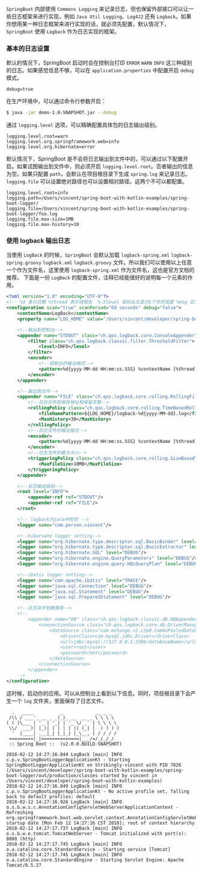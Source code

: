 `SpringBoot` 内部使用 `Commons Logging` 来记录日志，但也保留外部接口可以让一些日志框架来进行实现，例如 `Java Util Logging`、`Log4J2` 还有 `Logback`。如果你想用某一种日志框架来进行实现的话，就必须先配置，默认情况下，`SpringBoot` 使用 `Logback` 作为日志实现的框架。
### 基本的日志设置
默认的情况下，SpringBoot 启动时会在控制台打印 `ERROR` `WARN` `INFO` 这三种级别的日志。如果感觉信息不够，可以在 `application.properties` 中配置开启 `debug` 模式。
```properties
debug=true
```
在生产环境中，可以通过命令行参数开启：
```bash
$ java -jar demo-1.0-SNAPSHOT.jar --debug
```
通过 `logging.level` 选项，可以精确配置具体包的日志输出级别。
```properties
logging.level.root=warn
logging.level.org.springframework.web=info
logging.level.org.hibernate=error
```
默认情况下，SpringBoot 是不会将日志输出到文件中的，可以通过以下配置开启。如果试图输出到文件中，则必须开启 `logging.level.root`。否者输出的信息为空。如果只配置 `path`，会默认在项目根目录下生成 `spring.log` 来记录日志。`logging.file` 可以设置绝对路径也可以设置相对路径。这两个不可以都配置。
```properties
logging.level.root=info
logging.path=/Users/vincent/spring-boot-with-kotlin-examples/spring-boot-logger/
logging.file=/Users/vincent/spring-boot-with-kotlin-examples/spring-boot-logger/foo.log
logging.file.max-size=1MB
logging.file.max-history=10
```
### 使用 logback 输出日志
当使用 `LogBack` 的时候，`SpringBoot` 会默认加载 `logback-spring.xml` `logback-spring.groovy` `logback.xml` `logback.groovy` 文件。所以我们可以使用以上任意一个作为文件名，这里使用 `logback-spring.xml` 作为文件名，这也是官方文档的推荐。
下面是一份 `LogBack` 的配置文件，注释已经能很好的说明每一个元素的作用。
```xml
<?xml version="1.0" encoding="UTF-8"?>
<!-- %d 表示日期 %thread 表示线程名  %-5level 级别从左显示5个字符宽度 %msg 日志消息 %n 是换行符 -->
<configuration scan="true" scanPeriod="60 seconds" debug="false">
    <contextName>LogBack</contextName>
    <property name="LOG_HOME" value="/Users/vincent/developer/spring-boot-with-kotlin-examples/spring-boot-logger/log"/>

    <!--输出到控制台-->
    <appender name="STDOUT" class="ch.qos.logback.core.ConsoleAppender">
        <filter class="ch.qos.logback.classic.filter.ThresholdFilter">
            <level>INFO</level>
        </filter>
        <encoder>
            <!--控制台的输出格式-->
            <pattern>%d{yyyy-MM-dd HH:mm:ss.SSS} %contextName [%thread] %-5level %logger{36} - %msg%n</pattern>
        </encoder>
    </appender>

    <!--输出到文件-->
    <appender name="FILE" class="ch.qos.logback.core.rolling.RollingFileAppender">
        <!--日志文件的保存地址和保留天数-->
        <rollingPolicy class="ch.qos.logback.core.rolling.TimeBasedRollingPolicy">
            <fileNamePattern>${LOG_HOME}/logback-%d{yyyy-MM-dd}.log</fileNamePattern>
            <MaxHistory>30</MaxHistory>
        </rollingPolicy>
        <!--日志文件的输出格式-->
        <encoder>
            <pattern>%d{yyyy-MM-dd HH:mm:ss.SSS} %contextName [%thread] %-5level %logger{36} - %msg%n</pattern>
        </encoder>
        <!--日志文件的最大大小-->
        <triggeringPolicy class="ch.qos.logback.core.rolling.SizeBasedTriggeringPolicy">
            <MaxFileSize>10MB</MaxFileSize>
        </triggeringPolicy>
    </appender>

    <!--日志输出级别-->
    <root level="INFO">
        <appender-ref ref="STDOUT"/>
        <appender-ref ref="FILE"/>
    </root>

    <!-- logback为java中的包 -->
    <logger name="com.person.vincent"/>

    <!--hibernate logger setting-->
    <logger name="org.hibernate.type.descriptor.sql.BasicBinder" level="TRACE"/>
    <logger name="org.hibernate.type.descriptor.sql.BasicExtractor" level="DEBUG"/>
    <logger name="org.hibernate.SQL" level="DEBUG"/>
    <logger name="org.hibernate.engine.QueryParameters" level="DEBUG"/>
    <logger name="org.hibernate.engine.query.HQLQueryPlan" level="DEBUG"/>

    <!--ibatis logger setting-->
    <logger name="com.apache.ibatis" level="TRACE"/>
    <logger name="java.sql.Connection" level="DEBUG"/>
    <logger name="java.sql.Statement" level="DEBUG"/>
    <logger name="java.sql.PreparedStatement" level="DEBUG"/>

    <!--日志异步到数据库-->
    <!--
        <appender name="DB" class="ch.qos.logback.classic.db.DBAppender">
            <connectionSource class="ch.qos.logback.core.db.DriverManagerConnectionSource">
                <dataSource class="com.mchange.v2.c3p0.ComboPooledDataSource">
                    <driverClass>com.mysql.jdbc.Driver</driverClass>
                    <url>jdbc:mysql://127.0.0.1:3306/databaseName</url>
                    <user>root</user>
                    <password>root</password>
                </dataSource>
            </connectionSource>
        </appender>
    -->
</configuration>
```
这时候，启动你的应用。可以从控制台上看到以下信息。同时，项目根目录下会产生一个 `log` 文件夹，里面保存了日志文件。
```log
  .   ____          _            __ _ _
 /\\ / ___'_ __ _ _(_)_ __  __ _ \ \ \ \
( ( )\___ | '_ | '_| | '_ \/ _` | \ \ \ \
 \\/  ___)| |_)| | | | | || (_| |  ) ) ) )
  '  |____| .__|_| |_|_| |_\__, | / / / /
 =========|_|==============|___/=/_/_/_/
 :: Spring Boot ::  (v2.0.0.BUILD-SNAPSHOT)

2018-02-12 14:27:16.844 LogBack [main] INFO  c.p.v.SpringBootLoggerApplicationKt - Starting SpringBootLoggerApplicationKt on Strikingly-vincent with PID 7826 (/Users/vincent/developer/spring-boot-with-kotlin-examples/spring-boot-logger/out/production/classes started by vincent in /Users/vincent/developer/spring-boot-with-kotlin-examples)
2018-02-12 14:27:16.849 LogBack [main] INFO  c.p.v.SpringBootLoggerApplicationKt - No active profile set, falling back to default profiles: default
2018-02-12 14:27:16.926 LogBack [main] INFO  o.s.b.w.s.c.AnnotationConfigServletWebServerApplicationContext - Refreshing org.springframework.boot.web.servlet.context.AnnotationConfigServletWebServerApplicationContext@13e39c73: startup date [Mon Feb 12 14:27:16 CST 2018]; root of context hierarchy
2018-02-12 14:27:17.737 LogBack [main] INFO  o.s.b.w.e.tomcat.TomcatWebServer - Tomcat initialized with port(s): 8080 (http)
2018-02-12 14:27:17.745 LogBack [main] INFO  o.a.catalina.core.StandardService - Starting service [Tomcat]
2018-02-12 14:27:17.745 LogBack [main] INFO  o.a.catalina.core.StandardEngine - Starting Servlet Engine: Apache Tomcat/8.5.27
```
